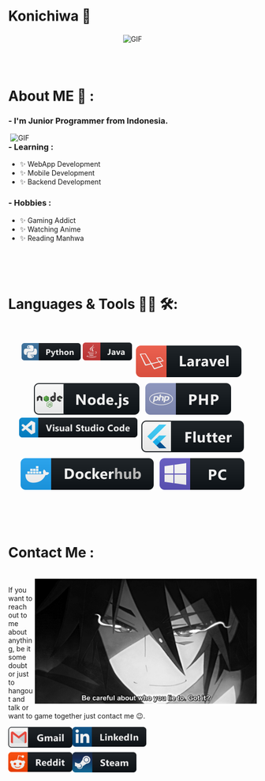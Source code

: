 # Konichiwa 👋

<div align="center">
<img hight="300" width="700" alt="GIF" align="center" src="https://media0.giphy.com/media/okWCAjMp0pInC/giphy.gif?cid=ecf05e47ekygugfcu401qbsq18j1k6o6dvjjditynrkh0ktt&ep=v1_gifs_search&rid=giphy.gif&ct=g">
</div>

</br>
</br>
</br>


# About ME 💬 :

### - I'm Junior Programmer from Indonesia.

<img hight="400" width="500" alt="GIF" align="right" src="assets/1936.gif">

### - Learning :
- ✨ WebApp Development
- ✨ Mobile Development
- ✨ Backend Development

### - Hobbies : 
- ✨ Gaming Addict
- ✨ Watching Anime
- ✨ Reading Manhwa

</br>
</br>
</br>



# Languages & Tools 👨‍💻 🛠:
</br>

<p align="center">

<!-- For more icons please follow  https://github.com/MikeCodesDotNET/ColoredBadges -->
<img src="assets/icons/python.png" alt="python" width="120" hight="50">
<img src="assets/icons/java.png" alt="java"  width="100" hight="50">
<img src="svg/dev/frameworks/laravel.svg" alt="laravel" style="vertical-align:top; margin:6px 4px">
<img src="svg/dev/frameworks/nodejs.svg" alt="nodejs" style="vertical-align:top; margin:6px 4px">
<img src="svg/dev/languages/php.svg" alt="php" style="vertical-align:top; margin:6px 4px">
</br>
<img src="assets/icons/visualstudio_code.png" alt="visualstudio_code" width="240" hight="50">
<img src="svg/dev/frameworks/flutter.svg" alt="flutter" style="vertical-align:top; margin:6px 4px">
<img src="svg/dev/services/dockerhub.svg" alt="dockerhub" style="vertical-align:top; margin:6px 4px">
<img src="svg/devices/pc.svg" alt="pc" style="vertical-align:top; margin:6px 4px">
</p>
</br>
</br>
</br>



# Contact Me :

<p>
 </br>


<img hight="320" width="450" align="right" alt="GIF" src="assets/93195.gif">


If you want to reach out to me about anything, be it some doubt or just to hangout and talk or want to game together just contact me 😉.

<a href="mailto:miqbalalhabib@gmail.com">
 <img align="left" alt="Gmail" width="130" hight="100" src="assets/icons/gmail.png" />
</a>
<a href="https://www.linkedin.com/in/iqbalalhabib/">
  <img align="left" alt="Linkedin" width="150" hight="100" src="assets/icons/linkedin.png" />
</br>
</br>
</br>
</a>
<a href="https://www.reddit.com/user/cihuyyama">
  <img align="left" alt=" Reddit" width="130" hight="100" src="assets/icons/reddit.png" />
</a>
<a href="https://steamcommunity.com/id/cihuyyama/">
  <img align="left" alt="Steam" width="130" hight="100" src="assets/icons/steam.png" />
</a>
 </p>
 

</br>
</br>
</br>
</br>
</br>
</br>
</br>
<!-- 
<p>
  <a href="https://github.com/anuraghazra/github-readme-stats"> 
   <img align="right" src="https://github-readme-stats.vercel.app/api?username=cihuyyama&&show_icons=true&theme=radical"/>
  </a>
 <a href="https://github.com/anuraghazra/github-readme-stats">
  <img align="left" src="https://github-readme-stats.vercel.app/api/top-langs/?username=cihuyyama" />
</a>
</p>
-->
